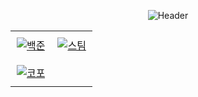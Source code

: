 <!-- 헤더 -->
<p align="center">
  <img
    src="https://capsule-render.vercel.app/api?type=waving&color=gradient&height=300&section=header&text=JAEGUK%20CHO&fontSize=90&animation=fadeIn&fontAlignY=38&desc=discover%20about%20me!&descAlignY=50&descAlign=63"
    alt="Header"
  />
</p>

<!-- 카드 배치: 백준 | 스팀 / 코포 | -->
<p align="center">
  <table align="center" style="border: none;">
    <tr>
      <td align="center" style="padding: 10px;">
        <a href="https://solved.ac/hoxymola">
          <img src="http://mazassumnida.wtf/api/v2/generate_badge?boj=hoxymola" alt="백준"/>
        </a>
      </td>
      <td align="center" style="padding: 10px;">
        <a href="https://steamcommunity.com/profiles/76561198843102917">
          <img src="https://github-readme-steam-card.vercel.app/status/?steamid=76561198843102917&show_in_game_bg=true&show_recent_game_bg=true" alt="스팀"/>
        </a>
      </td>
    </tr>
    <tr>
      <td align="center" style="padding: 10px;">
        <a href="https://codeforces.com/profile/hoxym01a">
          <img src="https://cf.leed.at?id=hoxym01a" alt="코포"/>
        </a>
      </td>
      <td></td> <!-- 빈칸 -->
    </tr>
  </table>
</p>
